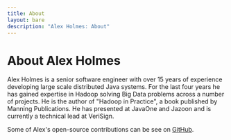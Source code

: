 ```yaml
---
title: About
layout: bare
description: "Alex Holmes: About"
---
```


# About Alex Holmes

Alex Holmes is a senior software engineer with over 15 years of experience developing large scale
distributed Java systems. For the last four years he has gained expertise in Hadoop solving Big
Data problems across a number of projects. He is the author of "Hadoop in Practice", a book
published by Manning Publications. He has presented at JavaOne and Jazoon and is currently a
technical lead at VeriSign.

Some of Alex's open-source contributions can be see on <a target="_blank" href="https://github.com/alexholmes">GitHub</a>.